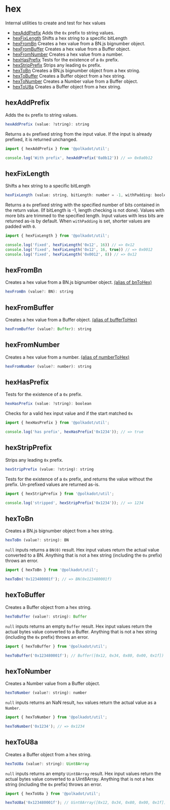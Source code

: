 # hex

Internal utilities to create and test for hex values 

- [hexAddPrefix](#hexaddprefix) Adds the `0x` prefix to string values.
- [hexFixLength](#hexfixlength) Shifts a hex string to a specific bitLength
- [hexFromBn](#hexfrombn) Creates a hex value from a BN.js bignumber object.
- [hexFromBuffer](#hexfrombuffer) Creates a hex value from a Buffer object.
- [hexFromNumber](#hexfromnumber) Creates a hex value from a number.
- [hexHasPrefix](#hexhasprefix) Tests for the existence of a `0x` prefix.
- [hexStripPrefix](#hexstripprefix) Strips any leading `0x` prefix.
- [hexToBn](#hextobn) Creates a BN.js bignumber object from a hex string.
- [hexToBuffer](#hextobuffer) Creates a Buffer object from a hex string.
- [hexToNumber](#hextonumber) Creates a Number value from a Buffer object.
- [hexToU8a](#hextou8a) Creates a Buffer object from a hex string.

## hexAddPrefix

Adds the `0x` prefix to string values. 

```js
hexAddPrefix (value: ?string): string
```


Returns a `0x` prefixed string from the input value. If the input is already prefixed, it is returned unchanged.

```js
import { hexAddPrefix } from '@polkadot/util';

console.log('With prefix', hexAddPrefix('0a0b12')) // => 0x0a0b12
```

## hexFixLength

Shifts a hex string to a specific bitLength 

```js
hexFixLength (value: string, bitLength: number = -1, withPadding: boolean = false): string
```


Returns a `0x` prefixed string with the specified number of bits contained in the return value. (If bitLength is -1, length checking is not done). Values with more bits are trimmed to the specified length. Input values with less bits are returned as-is by default. When `withPadding` is set, shorter values are padded with `0`.

```js
import { hexFixLength } from '@polkadot/util';

console.log('fixed', hexFixLength('0x12', 16)) // => 0x12
console.log('fixed', hexFixLength('0x12', 16, true)) // => 0x0012
console.log('fixed', hexFixLength('0x0012', 8)) // => 0x12
```

## hexFromBn

Creates a hex value from a BN.js bignumber object. [(alias of bnToHex)](bn.md#bntohex)

```js
hexFromBn (value?: BN): string
```





## hexFromBuffer

Creates a hex value from a Buffer object. [(alias of bufferToHex)](buffer.md#buffertohex)

```js
hexFromBuffer (value?: Buffer): string
```





## hexFromNumber

Creates a hex value from a number. [(alias of numberToHex)](number.md#numbertohex)

```js
hexFromNumber (value?: number): string
```





## hexHasPrefix

Tests for the existence of a `0x` prefix. 

```js
hexHasPrefix (value: ?string): boolean
```


Checks for a valid hex input value and if the start matched `0x`

```js
import { hexHasPrefix } from '@polkadot/util';

console.log('has prefix', hexHasPrefix('0x1234')); // => true
```

## hexStripPrefix

Strips any leading `0x` prefix. 

```js
hexStripPrefix (value: ?string): string
```


Tests for the existence of a `0x` prefix, and returns the value without the prefix. Un-prefixed values are returned as-is.

```js
import { hexStripPrefix } from '@polkadot/util';

console.log('stripped', hexStripPrefix('0x1234')); // => 1234
```

## hexToBn

Creates a BN.js bignumber object from a hex string. 

```js
hexToBn (value?: string): BN
```


`null` inputs returns a `BN(0)` result. Hex input values return the actual value converted to a BN. Anything that is not a hex string (including the `0x` prefix) throws an error.

```js
import { hexToBn } from '@polkadot/util';

hexToBn('0x123480001f'); // => BN(0x123480001f)
```

## hexToBuffer

Creates a Buffer object from a hex string. 

```js
hexToBuffer (value?: string): Buffer
```


`null` inputs returns an empty `Buffer` result. Hex input values return the actual bytes value converted to a Buffer. Anything that is not a hex string (including the `0x` prefix) throws an error.

```js
import { hexToBuffer } from '@polkadot/util';

hexToBuffer('0x123480001f'); // Buffer([0x12, 0x34, 0x80, 0x00, 0x1f])
```

## hexToNumber

Creates a Number value from a Buffer object. 

```js
hexToNumber (value?: string): number
```


`null` inputs returns an NaN result, `hex` values return the actual value as a `Number`.

```js
import { hexToNumber } from '@polkadot/util';

hexToNumber('0x1234'); // => 0x1234
```

## hexToU8a

Creates a Buffer object from a hex string. 

```js
hexToU8a (value?: string): Uint8Array
```


`null` inputs returns an empty `Uint8Array` result. Hex input values return the actual bytes value converted to a Uint8Array. Anything that is not a hex string (including the `0x` prefix) throws an error.

```js
import { hexToU8a } from '@polkadot/util';

hexToU8a('0x123480001f'); // Uint8Array([0x12, 0x34, 0x80, 0x00, 0x1f])
```